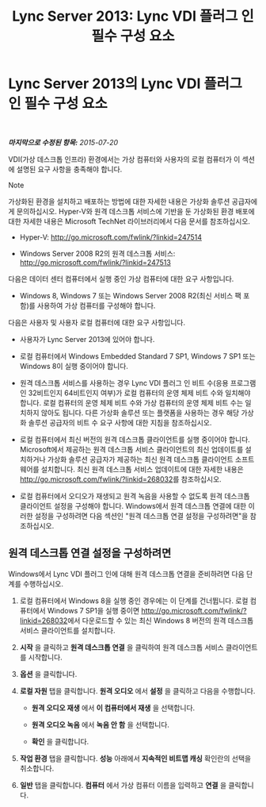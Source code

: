 ﻿---
title: 'Lync Server 2013: Lync VDI 플러그 인 필수 구성 요소'
TOCTitle: Lync VDI 플러그 인 필수 구성 요소
ms:assetid: da25a976-7624-4dfc-b332-9c4db4ee78da
ms:mtpsurl: https://technet.microsoft.com/ko-kr/library/JJ205304(v=OCS.15)
ms:contentKeyID: 49305209
ms.date: 08/24/2015
mtps_version: v=OCS.15
ms.translationtype: HT
---

# Lync Server 2013의 Lync VDI 플러그 인 필수 구성 요소

 

_**마지막으로 수정된 항목:** 2015-07-20_

VDI(가상 데스크톱 인프라) 환경에서는 가상 컴퓨터와 사용자의 로컬 컴퓨터가 이 섹션에 설명된 요구 사항을 충족해야 합니다.


> [!NOTE]
> 가상화된 환경을 설치하고 배포하는 방법에 대한 자세한 내용은 가상화 솔루션 공급자에게 문의하십시오. Hyper-V와 원격 데스크톱 서비스에 기반을 둔 가상화된 환경 배포에 대한 자세한 내용은 Microsoft TechNet 라이브러리에서 다음 문서를 참조하십시오. 
> <UL>
> <LI>
> <P>Hyper-V: <A class=uri href="http://go.microsoft.com/fwlink/?linkid=247514">http://go.microsoft.com/fwlink/?linkid=247514</A></P>
> <LI>
> <P>Windows Server&nbsp;2008&nbsp;R2의 원격 데스크톱 서비스: <A class=uri href="http://go.microsoft.com/fwlink/?linkid=247513">http://go.microsoft.com/fwlink/?linkid=247513</A></P></LI></UL>



다음은 데이터 센터 컴퓨터에서 실행 중인 가상 컴퓨터에 대한 요구 사항입니다.

  - Windows 8, Windows 7 또는 Windows Server 2008 R2(최신 서비스 팩 포함)를 사용하여 가상 컴퓨터를 구성해야 합니다.

다음은 사용자 및 사용자 로컬 컴퓨터에 대한 요구 사항입니다.

  - 사용자가 Lync Server 2013에 있어야 합니다.

  - 로컬 컴퓨터에서 Windows Embedded Standard 7 SP1, Windows 7 SP1 또는 Windows 8이 실행 중이어야 합니다.

  - 원격 데스크톱 서비스를 사용하는 경우 Lync VDI 플러그 인 비트 수(응용 프로그램인 32비트인지 64비트인지 여부)가 로컬 컴퓨터의 운영 체제 비트 수와 일치해야 합니다. 로컬 컴퓨터의 운영 체제 비트 수와 가상 컴퓨터의 운영 체제 비트 수는 일치하지 않아도 됩니다. 다른 가상화 솔루션 또는 플랫폼을 사용하는 경우 해당 가상화 솔루션 공급자의 비트 수 요구 사항에 대한 지침을 참조하십시오.

  - 로컬 컴퓨터에서 최신 버전의 원격 데스크톱 클라이언트를 실행 중이어야 합니다. Microsoft에서 제공하는 원격 데스크톱 서비스 클라이언트의 최신 업데이트를 설치하거나 가상화 솔루션 공급자가 제공하는 최신 원격 데스크톱 클라이언트 소프트웨어를 설치합니다. 최신 원격 데스크톱 서비스 업데이트에 대한 자세한 내용은 <http://go.microsoft.com/fwlink/?linkid=268032>를 참조하십시오.

  - 로컬 컴퓨터에서 오디오가 재생되고 원격 녹음을 사용할 수 없도록 원격 데스크톱 클라이언트 설정을 구성해야 합니다. Windows에서 원격 데스크톱 연결에 대한 이러한 설정을 구성하려면 다음 섹션인 "원격 데스크톱 연결 설정을 구성하려면"을 참조하십시오.

## 원격 데스크톱 연결 설정을 구성하려면

Windows에서 Lync VDI 플러그 인에 대해 원격 데스크톱 연결을 준비하려면 다음 단계를 수행하십시오.

1.  로컬 컴퓨터에서 Windows 8을 실행 중인 경우에는 이 단계를 건너뜁니다. 로컬 컴퓨터에서 Windows 7 SP1을 실행 중이면 <http://go.microsoft.com/fwlink/?linkid=268032>에서 다운로드할 수 있는 최신 Windows 8 버전의 원격 데스크톱 서비스 클라이언트를 설치합니다.

2.  **시작** 을 클릭하고 **원격 데스크톱 연결** 을 클릭하여 원격 데스크톱 서비스 클라이언트를 시작합니다.

3.  **옵션** 을 클릭합니다.

4.  **로컬 자원** 탭을 클릭합니다. **원격 오디오** 에서 **설정** 을 클릭하고 다음을 수행합니다.
    
      - **원격 오디오 재생** 에서 **이 컴퓨터에서 재생** 을 선택합니다.
    
      - **원격 오디오 녹음** 에서 **녹음 안 함** 을 선택합니다.
    
      - **확인** 을 클릭합니다.

5.  **작업 환경** 탭을 클릭합니다. **성능** 아래에서 **지속적인 비트맵 캐싱** 확인란의 선택을 취소합니다.

6.  **일반** 탭을 클릭합니다. **컴퓨터** 에서 가상 컴퓨터 이름을 입력하고 **연결** 을 클릭합니다.

